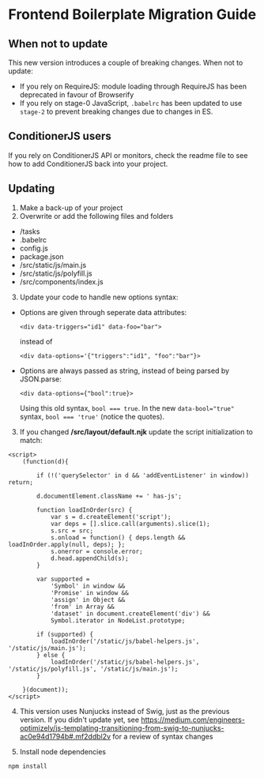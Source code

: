 # Frontend Boilerplate Migration Guide

## When not to update

This new version introduces a couple of breaking changes. When not to update:

- If you rely on RequireJS: module loading through RequireJS has been deprecated in favour of Browserify
- If you rely on stage-0 JavaScript, `.babelrc` has been updated to use `stage-2` to prevent breaking changes due to changes in ES.

## ConditionerJS users

If you rely on ConditionerJS API or monitors, check the readme file to see how to add ConditionerJS back into your project.

## Updating

1. Make a back-up of your project
2. Overwrite or add the following files and folders

- /tasks
- .babelrc
- config.js
- package.json
- /src/static/js/main.js
- /src/static/js/polyfill.js
- /src/components/index.js

3. Update your code to handle new options syntax:

- Options are given through seperate data attributes:

  ```
  <div data-triggers="id1" data-foo="bar">
  ```

  instead of

  ```
  <div data-options='{"triggers":"id1", "foo":"bar"}>
  ```

- Options are always passed as string, instead of being parsed by JSON.parse:

  ```
  <div data-options={"bool":true}>
  ```

  Using this old syntax, `bool === true`.
  In the new `data-bool="true"` syntax, `bool === 'true'` (notice the quotes).

3. If you changed **/src/layout/default.njk** update the script initialization to match:

```
<script>
    (function(d){

        if (!('querySelector' in d && 'addEventListener' in window)) return;

        d.documentElement.className += ' has-js';

        function loadInOrder(src) {
            var s = d.createElement('script');
            var deps = [].slice.call(arguments).slice(1);
            s.src = src;
            s.onload = function() { deps.length && loadInOrder.apply(null, deps); };
            s.onerror = console.error;
            d.head.appendChild(s);
        }

        var supported =
            'Symbol' in window &&
            'Promise' in window &&
            'assign' in Object &&
            'from' in Array &&
            'dataset' in document.createElement('div') &&
            Symbol.iterator in NodeList.prototype;

        if (supported) {
            loadInOrder('/static/js/babel-helpers.js', '/static/js/main.js');
        } else {
            loadInOrder('/static/js/babel-helpers.js', '/static/js/polyfill.js', '/static/js/main.js');
        }

    }(document));
</script>
```

4. This version uses Nunjucks instead of Swig, just as the previous version. If you didn't update yet, see https://medium.com/engineers-optimizely/js-templating-transitioning-from-swig-to-nunjucks-ac0e94d1794b#.mf2ddbl2v for a review of syntax changes

5. Install node dependencies

```
npm install
```

